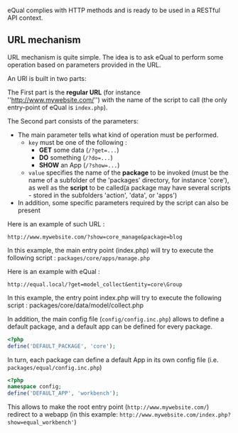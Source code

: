 eQual complies with HTTP methods and is ready to be used in a RESTful API context.





## URL mechanism 

URL mechanism is quite simple. The idea is to ask eQual to perform some operation based on parameters provided in the URL.

An URl is built in two parts: 

The First part is the **regular URL** (for instance ''http://www.mywebsite.com/'') with the name of the script to call (the only entry-point of eQual is `index.php`).

The Second part consists of the parameters:  

* The main parameter tells what kind of operation must be performed. 
    * `key` must be one of the following : 
        * **GET** some data (`/?get=...`)
        * **DO** something (`/?do=...`)
        * **SHOW** an App (`/?show=...`)
    * `value` specifies the name of the **package** to be invoked (must be the name of a subfolder of the 'packages' directory, for instance 'core'), as well as the **script** to be called(a package may have several scripts - stored in the subfolders 'action', 'data', or 'apps')
* In addition, some specific parameters required by the script can also be present



Here is an example of such URL :  
``` 
http://www.mywebsite.com/?show=core_manage&package=blog
```

In this example, the main entry point (index.php) will try to execute the following script : `packages/core/apps/manage.php` 



Here is an example with eQual : 

```
http://equal.local/?get=model_collect&entity=core\Group
```

In this example,  the entry point index.php will try to execute the following script : packages/core/data/model/collect.php



In addition, the main config file (`config/config.inc.php`) allows to define a default package, and a default app can be defined for every package.  


```php
<?php
define('DEFAULT_PACKAGE', 'core');
```

In turn, each package can define a default App in its own config file (i.e. `packages/equal/config.inc.php`)
```php
<?php
namespace config;
define('DEFAULT_APP', 'workbench');
```

This allows to make the root entry point  (`http://www.mywebsite.com/`) redirect to a webapp (in this example:  `http://www.mywebsite.com/index.php?show=equal_workbench'`)

